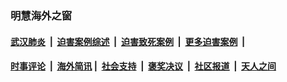 
### 明慧海外之窗

####  [武汉肺炎](indexes/365.md?t=07201300) &nbsp;|&nbsp;  [迫害案例综述](indexes/328.md?t=07201300) &nbsp;|&nbsp; [迫害致死案例](indexes/277.md?t=07201300)  &nbsp;|&nbsp; [更多迫害案例](indexes/81.md?t=07201300)  &nbsp;|&nbsp; 
####  [时事评论](indexes/19.md?t=07201300) &nbsp;|&nbsp; [海外简讯](indexes/245.md?t=07201300)&nbsp;|&nbsp;  [社会支持](indexes/140.md?t=07201300) &nbsp;|&nbsp; [褒奖决议](indexes/282.md?t=07201300) &nbsp;|&nbsp; [社区报道](indexes/91.md?t=07201300)  &nbsp;|&nbsp; [天人之间](indexes/78.md?t=07201300) 

